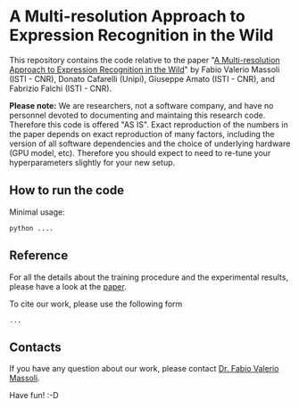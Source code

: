 # A Multi-resolution Approach to Expression Recognition in the Wild

This repository contains the code relative to the paper "[A Multi-resolution Approach to Expression Recognition in the Wild](https://...)"
by Fabio Valerio Massoli (ISTI - CNR), Donato Cafarelli (Unipi),  Giuseppe Amato (ISTI - CNR), and Fabrizio Falchi (ISTI - CNR).

**Please note:** 
We are researchers, not a software company, and have no personnel devoted to documenting and maintaing this research code. 
Therefore this code is offered "AS IS". Exact reproduction of the numbers in the paper depends on exact reproduction of many factors, 
including the version of all software dependencies and the choice of underlying hardware (GPU model, etc). Therefore you should expect
to need to re-tune your hyperparameters slightly for your new setup.


## How to run the code

Minimal usage:

```
python ....
```


## Reference
For all the details about the training procedure and the experimental results, 
please have a look at the [paper](...).

To cite our work, please use the following form

```
...
```

## Contacts
If you have any question about our work, please contact [Dr. Fabio Valerio Massoli](mailto:fabio.massoli@isti.cnr.it). 

Have fun! :-D
